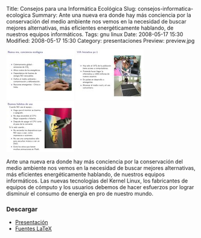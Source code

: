 Title: Consejos para una Informática Ecológica
Slug: consejos-informatica-ecologica
Summary: Ante una nueva era donde hay más conciencia por la conservación del medio ambiente nos vemos en la necesidad de buscar mejores alternativas, más eficientes energéticamente hablando, de nuestros equipos informáticos.
Tags: gnu linux
Date: 2008-05-17 15:30
Modified: 2008-05-17 15:30
Category: presentaciones
Preview: preview.jpg


![Informática Ecológica 1](screenshot1.jpg)
![Informática Ecológica 2](screenshot2.jpg)
![Informática Ecológica 3](screenshot3.jpg)

Ante una nueva era donde hay más conciencia por la conservación del medio ambiente nos vemos en la necesidad de buscar mejores alternativas, más eficientes energéticamente hablando, de nuestros equipos informáticos. Las nuevas tecnologías del Kernel Linux, los fabricantes de equipos de cómputo y los usuarios debemos de hacer esfuerzos por lograr disminuir el consumo de energía en pro de nuestro mundo.

### Descargar

* [Presentación](consejos-informatica-ecologica.pdf)
* [Fuentes LaTeX](consejos-informatica-ecologica.tar.gz)
